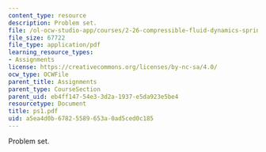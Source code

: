 ```yaml
---
content_type: resource
description: Problem set.
file: /ol-ocw-studio-app/courses/2-26-compressible-fluid-dynamics-spring-2004/a5ea4d0b67825589653a0ad5ced0c185_ps1.pdf
file_size: 67722
file_type: application/pdf
learning_resource_types:
- Assignments
license: https://creativecommons.org/licenses/by-nc-sa/4.0/
ocw_type: OCWFile
parent_title: Assignments
parent_type: CourseSection
parent_uid: eb4ff147-54e3-3d2a-1937-e5da923e5be4
resourcetype: Document
title: ps1.pdf
uid: a5ea4d0b-6782-5589-653a-0ad5ced0c185
---
```

Problem set.